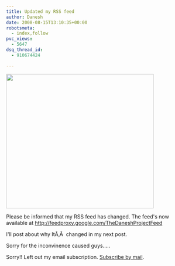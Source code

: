 ```yaml
---
title: Updated my RSS feed
author: Danesh
date: 2008-08-15T13:10:35+00:00
robotsmeta:
  - index,follow
pvc_views:
  - 5647
dsq_thread_id:
  - 910674424

---
```

[<img loading="lazy" class="alignnone size-medium wp-image-787" title="rss_icon" src="/wp-content/uploads/2008/08/rss_icon.jpg" alt="" width="403" height="366" />][1]

Please be informed that my RSS feed has changed. The feed's now available at <http://feedproxy.google.com/TheDaneshProjectFeed>

I'll post about why ItÃ‚Â  changed in my next post.

Sorry for the inconvinence caused guys.....

Sorry!! Left out my email subscription. [Subscribe by mail][2].

 [1]: http://feedproxy.google.com/TheDaneshProjectFeed
 [2]: http://feedburner.google.com/fb/a/mailverify?uri=TheDaneshProjectFeed&amp;loc=en_US